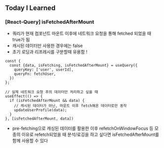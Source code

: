 ## Today I Learned

### [React-Query] isFetchedAfterMount

- 쿼리가 현재 컴포넌트 마운트 이후에 네트워크 요청을 통해 fetched 되었을 때 true가 됨
- 캐시된 데이터만 사용한 경우에는 false
- 초기 로딩과 리프레시를 구분할때 유용함 !

```tsx
const {
  const {data, isFetching, isFetchedAfterMount} = useQuery({
    queryKey: ['user', userId],
    queryFn: fetchUser,
  })
};

// 실제 네트워크 요청 후의 데이터만 처리하고 싶을 때
useEffect(() => {
  if (isFetchedAfterMount && data) {
    // 캐시된 데이터가 아닌, 마운트 이후 fetch해온 데이터로만 동작
    updateUserProfile(data);
  }
}, [isFetchedAfterMount, data])
```

- pre-fetching으로 캐싱된 데이터를 활용한 이후 refetchOnWindowFocus 등 모종의 이유로 refetch되었을 때 분석/로깅을 하고 싶다면 isFetchedAfterMount를 함께 사용할 수 있다

